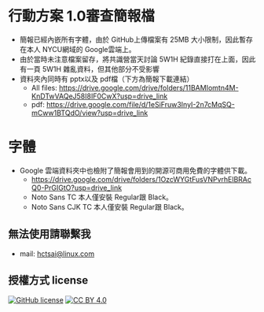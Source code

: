 # 行動方案 1.0審查簡報檔
- 簡報已經內嵌所有字體，由於 GitHub上傳檔案有 25MB 大小限制，因此暫存在本人 NYCU網域的 Google雲端上。
- 由於當時未注意檔案留存，將共識營當天討論 5W1H 紀錄直接打在上面，因此有一頁 5W1H 雜亂資料，但其他部分不受影響
- 資料夾內同時有 pptx以及 pdf檔（下方為簡報下載連結）
  - All files: https://drive.google.com/drive/folders/11BAMIomtn4M-KnDTwVAQeJ58I8IF0CwX?usp=drive_link
  - pdf: https://drive.google.com/file/d/1eSiFruw3InyI-2n7cMqSQ-mCww1BTQdO/view?usp=drive_link
# 字體
- Google 雲端資料夾中也檢附了簡報會用到的開源可商用免費的字體供下載。
  - https://drive.google.com/drive/folders/1OzcWYGtFusVNPvrhElBRAcQ0-PrGIGtO?usp=drive_link
  - Noto Sans TC 本人僅安裝 Regular跟 Black。
  - Noto Sans CJK TC 本人僅安裝 Regular跟 Black。
## 無法使用請聯繫我
- mail: hctsai@linux.com
## 授權方式 license
[![GitHub license](https://img.shields.io/badge/license-MIT-blue.svg)](https://raw.githubusercontent.com/kkdai/youtube/master/LICENSE)
[![CC BY 4.0](https://img.shields.io/badge/License-CC%20BY%204.0-lightgrey.svg)](http://creativecommons.org/licenses/by/4.0/)
